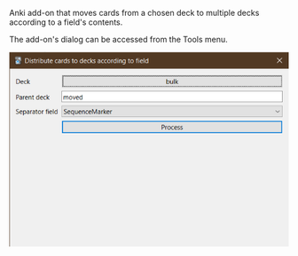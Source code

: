 Anki add-on that moves cards from a chosen deck to multiple decks according to a field's contents.

The add-on's dialog can be accessed from the Tools menu.

![Add-on's dialog](images/dialog.png)
